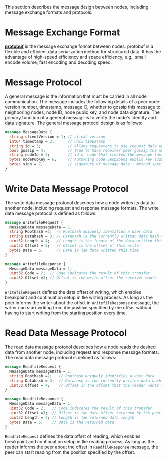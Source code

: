 This section describes the message design between nodes, including message exchange formats and protocols.

# Message Exchange Format

[**protobuf**](https://protobuf.dev/) is the message exchange format between nodes. protobuf is a flexible and efficient data serialization method for structured data. It has the advantage of high-speed efficiency and space efficiency, e.g., small encode volume, fast encoding and decoding speed.

# Message Protocol

A general message is the information that must be carried in all node communication. The message includes the following details of a peer node: version number, timestamp, message ID, whether to gossip this message to neighboring nodes, node ID, node public key, and node data signature. The primary function of a general message is to verify the node's identity and data signature. The general message protocol design is as follows:

```protobuf
message MessageData {
  string clientVersion = 1; // client version
  int64 timestamp = 2;      // unix timestamp
  string id = 3;            // allows requesters to use request data when processing a response
  bool gossip = 4;          // true to have receiver peer gossip the message to neighbors
  string nodeId = 5;        // id of node that created the message (not the peer that may have sent it). =base58(multihash(nodePubKey))
  bytes nodePubKey = 6;     // Authoring node Secp256k1 public key (32bytes) - protobufs serielized
  bytes sign = 7;           // signature of message data + method specific data by message authoring node.
}
```

# Write Data Message Protocol

The write data message protocol describes how a node writes its data to another node, including request and response message formats. The write data message protocol is defined as follows:

```protobuf
message WritefileRequest {
  MessageData messageData = 1;
  string Roothash =2;  // Roothash uniquely identifies a user data
  string Datahash = 3; // Datahash is the currently written data hash value
  uint32 Length = 4;   // Length is the length of the data written this time
  uint32 Offset = 5;   // Offset is the offset of this write
  bytes Data = 6;      // Data is the data written this time
}

message WritefileResponse {
  MessageData messageData = 1;
  uint32 Code = 2;  // Code indicates the result of this transfer
  uint32 Offset =3; // Offset is the write offset the receiver wants
}
```

`WritefileRequest` defines the data offset of writing, which enables breakpoint and continuation setup in the writing process. As long as the peer informs the writer about the offset in `WritefileResponse` message, the writer can start writing from the position specified by the offset without having to start writing from the starting position every time.

# Read Data Message Protocol

The read data message protocol describes how a node reads the desired data from another node, including request and response message formats. The read data message protocol is defined as follows:

```protobuf
message ReadfileRequest {
  MessageData messageData = 1;
  string Roothash =2;   // Roothash uniquely identifies a user data
  string Datahash = 3;  // Datahash is the currently written data hash value
  uint32 Offset = 4;    // Offset is the offset that the reader wants to read
}

message ReadfileResponse {
  MessageData messageData = 1;
  uint32 Code = 2;   // Code indicates the result of this transfer
  uint32 Offset =3;  // Offset is the data offset returned by the peer
  uint32 Length = 4; // Length is the returned data length
  bytes Data = 5;    // Data is the returned data
}
```

`ReadfileRequest` defines the data offset of reading, which enables breakpoint and continuation setup in the reading process. As long as the reader informs the peer about the offset in `ReadfileResponse` message, the peer can start reading from the position specified by the offset.
